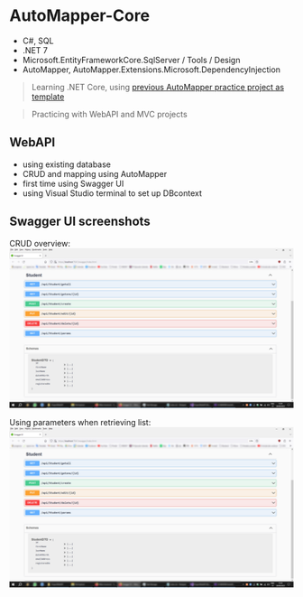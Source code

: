 # AutoMapper-Core
- C#, SQL
- .NET 7
- Microsoft.EntityFrameworkCore.SqlServer / Tools / Design
- AutoMapper, AutoMapper.Extensions.Microsoft.DependencyInjection

> Learning .NET Core, using [previous AutoMapper practice project as template](https://github.com/kovac031/AutoMapper-EF)

> Practicing with WebAPI and MVC projects

## WebAPI
- using existing database
- CRUD and mapping using AutoMapper
- first time using Swagger UI
- using Visual Studio terminal to set up DBcontext

## Swagger UI screenshots
CRUD overview:
![scr1](https://github.com/kovac031/AutoMapper-Core/blob/main/scr1.jpg)

Using parameters when retrieving list:
![scr2](https://github.com/kovac031/AutoMapper-Core/blob/main/scr1.jpg)

